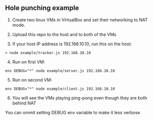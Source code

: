 ## Hole punching example

1. Create two linux VMs in VirtualBox and set their networking to NAT mode.

2. Upload this repo to the host and to both of the VMs

3. If your host IP address is 192.168.10.10, run this on the host:

```
> node example/tracker.js 192.168.10.10
```

4. Run on first VM:

```
env DEBUG="*" node example/server.js 192.168.10.10
```

5. Run on second VM:

```
env DEBUG="*" node example/client.js 192.168.10.10
```

6. You will see the VMs playing ping-pong even though they are both behind NAT

You can ommit setting DEBUG env variable to make it less verbose
